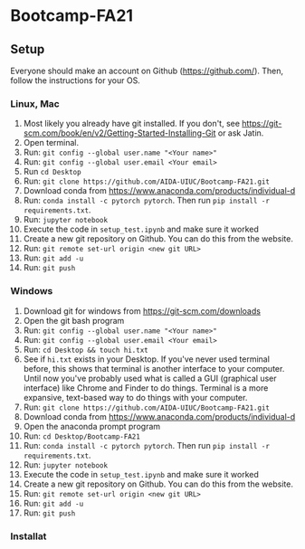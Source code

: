 # Bootcamp-FA21

## Setup

Everyone should make an account on Github (https://github.com/). Then, follow the instructions for your OS.

### Linux, Mac
1. Most likely you already have git installed. If you don't, see https://git-scm.com/book/en/v2/Getting-Started-Installing-Git or ask Jatin.
2. Open terminal.
3. Run: `git config --global user.name "<Your name>"`
4. Run: `git config --global user.email <Your email>`
5. Run `cd Desktop`
5. Run: `git clone https://github.com/AIDA-UIUC/Bootcamp-FA21.git`
6. Download conda from https://www.anaconda.com/products/individual-d
7. Run: `conda install -c pytorch pytorch`. Then run `pip install -r requirements.txt`.
8. Run: `jupyter notebook`
9. Execute the code in `setup_test.ipynb` and make sure it worked
10. Create a new git repository on Github. You can do this from the website.
11. Run: `git remote set-url origin <new git URL>`
12. Run: `git add -u`
13. Run: `git push`

### Windows
1. Download git for windows from https://git-scm.com/downloads
2. Open the git bash program
3. Run: `git config --global user.name "<Your name>"`
4. Run: `git config --global user.email <Your email>`
5. Run: `cd Desktop && touch hi.txt`
6. See if `hi.txt` exists in your Desktop. If you've never used terminal before, this shows that terminal is another interface to your computer. Until now you've probably used what is called a GUI (graphical user interface) like Chrome and Finder to do things. Terminal is a more expansive, text-based way to do things with your computer.
7. Run: `git clone https://github.com/AIDA-UIUC/Bootcamp-FA21.git`
8. Download conda from https://www.anaconda.com/products/individual-d
9. Open the anaconda prompt program
10. Run: `cd Desktop/Bootcamp-FA21`
11. Run: `conda install -c pytorch pytorch`. Then run `pip install -r requirements.txt`.
12. Run: `jupyter notebook`
13. Execute the code in `setup_test.ipynb` and make sure it worked
14. Create a new git repository on Github. You can do this from the website.
15. Run: `git remote set-url origin <new git URL>`
16. Run: `git add -u`
17. Run: `git push`

### Installat

